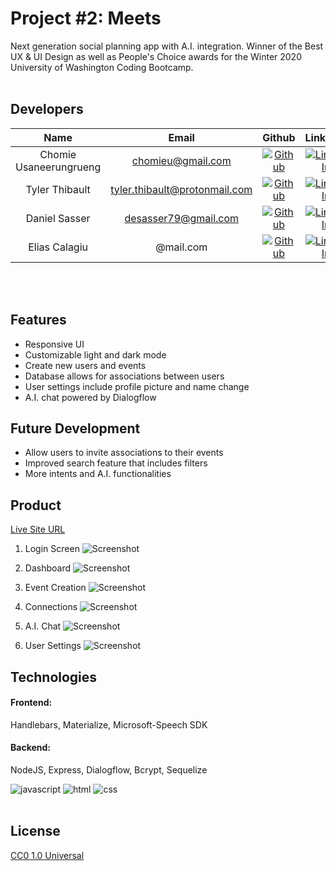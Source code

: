 # Project #2: Meets
Next generation social planning app with A.I. integration. Winner of the Best UX & UI Design as well as People's Choice awards for the Winter 2020 University of Washington Coding Bootcamp.
<br>
<br>

## Developers
| Name | Email  | Github  | LinkedIn |
| :--: | :----: | :-----: | :------: |
| Chomie Usaneerungrueng | chomieu@gmail.com | [![Github](https://i.imgur.com/1c0aVK2.png)](https://github.com/chomieu) | [![LinkedIn](https://i.imgur.com/mtOoqnh.png)](https://www.linkedin.com/in/chomieu/) |
| Tyler Thibault | tyler.thibault@protonmail.com | [![Github](https://i.imgur.com/1c0aVK2.png)](https://github.com/Tbone8098) | [![LinkedIn](https://i.imgur.com/mtOoqnh.png)](https://www.linkedin.com/in/tyler-thibault-a4404178/) |
| Daniel Sasser | desasser79@gmail.com | [![Github](https://i.imgur.com/1c0aVK2.png)](https://github.com/) | [![LinkedIn](https://i.imgur.com/mtOoqnh.png)](https://www.linkedin.com/in/) |
| Elias Calagiu | @mail.com | [![Github](https://i.imgur.com/1c0aVK2.png)](https://github.com/) | [![LinkedIn](https://i.imgur.com/mtOoqnh.png)](https://www.linkedin.com/in/) |
<br>
<br>

## Features
* Responsive UI
* Customizable light and dark mode
* Create new users and events
* Database allows for associations between users 
* User settings include profile picture and name change
* A.I. chat powered by Dialogflow

## Future Development
* Allow users to invite associations to their events
* Improved search feature that includes filters
* More intents and A.I. functionalities

## Product
[Live Site URL](https://uw-meets.herokuapp.com/)

1. Login Screen
![Screenshot](https://i.imgur.com/tcIoVIe.png)

2. Dashboard
![Screenshot](https://i.imgur.com/CbgzOT2.png)

3. Event Creation
![Screenshot](https://i.imgur.com/4Ede66M.png)

4. Connections
![Screenshot](https://i.imgur.com/Y0wZJvK.png)

5. A.I. Chat
![Screenshot](https://i.imgur.com/0Ssk7qL.png)

6. User Settings
![Screenshot](https://i.imgur.com/lZZPkrn.png)

## Technologies
#### Frontend: 
Handlebars, Materialize, Microsoft-Speech SDK
#### Backend: 
NodeJS, Express, Dialogflow, Bcrypt, Sequelize

![javascript](https://img.shields.io/badge/javascript-97.4%25-yellow)
![html](https://img.shields.io/badge/handlebars-<1.7%25-blue)
![css](https://img.shields.io/badge/css-<0.9%25-red)
<br>
<br>

## License

[CC0 1.0 Universal](https://creativecommons.org/publicdomain/zero/1.0/)
